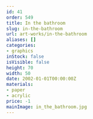 ```yaml
---
id: 41
order: 549
title: In the bathroom
slug: in-the-bathroom
url: art-works/in-the-bathroom
aliases: []
categories:
- graphics
inStock: false
isVisible: false
height: 70
width: 50
date: 2002-01-01T00:00:00Z
materials:
- paper
- acrylic
price: -1
mainImage: in_the_bathroom.jpg
---
```


